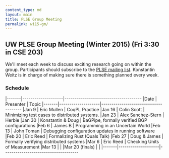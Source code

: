 ```yaml
---
content_type: md
layout: main
title: PLSE Group Meeting
permalink: wi15-gm/
---
```


## UW PLSE Group Meeting (Winter 2015) (Fri 3:30 in CSE 203)


We'll meet each week to discuss exciting research going on within the
group.  Participants should subscribe to the
[PLSE mailing list](https://mailman.cs.washington.edu/mailman/listinfo/plse).
Konstantin Weitz is in charge of making sure there is something planned every week.

### Schedule

|-------|--------------------|--------------------------------------
|Date   | Presenter          | Topic
|-------|--------------------|--------------------------------------
|Jan 9  | Eric Mullen        | CoqPL Practice
|Jan 16 | Colin Scott        | Minimizing test cases to distributed systems.
|Jan 23 | Alex Sanchez-Stern | Herbie
|Jan 30 | Konstantin & Doug  | BaGPipe, formally verified BGP configurations
|Feb 6  | James B            | Programming in an Uncertain World
|Feb 13 | John Toman         | Debugging configuration updates in running software
|Feb 20 | Eric Reed          | Formalizing Rust (Quals Talk) 
|Feb 27 | Doug & James       | Formally verifying distributed systems
|Mar 6  | Eric Reed          | Checking Units of Measurement
|Mar 13 |                    |
|Mar 20 (finals) |                    |
|-------|--------------------|-------------------------------------
